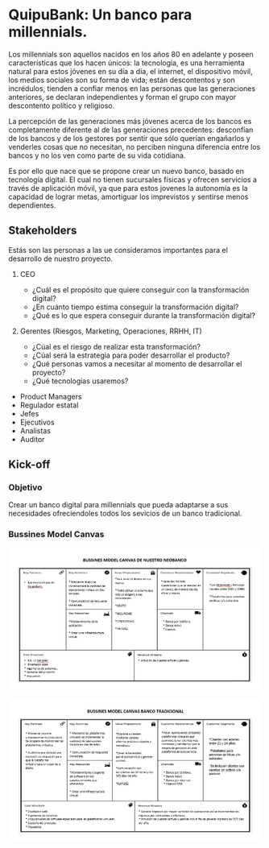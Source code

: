 # QuipuBank: Un banco para millennials.

Los millennials son aquellos nacidos en los años 80 en adelante y poseen características que los hacen únicos: la tecnología, es una herramienta natural para estos jóvenes en su día a día, el internet, el dispositivo móvil, los medios sociales son su forma de vida; están descontentos y son incrédulos, tienden a confiar menos en las personas que las generaciones anteriores, se declaran independientes y forman el grupo con mayor descontento político y religioso.

La percepción de las generaciones más jóvenes acerca de los bancos es completamente diferente al de las generaciones precedentes: desconfían de los bancos y de los gestores por sentir que sólo querían engañarlos y venderles cosas que no necesitan, no perciben ninguna diferencia entre los bancos y no los ven como parte de su vida cotidiana.

Es por ello que nace que se propone crear un nuevo banco, basado en tecnología digital. El cual no tienen sucursales físicas y ofrecen servicios a través de aplicación móvil, ya que para estos jovenes la autonomía es la capacidad de lograr metas, amortiguar los imprevistos y sentirse menos dependientes.

## Stakeholders

Estás son las personas a las ue consideramos importantes para el desarrollo de nuestro proyecto.

1. CEO
    - ¿Cuál es el propósito que quiere conseguir con la transformación digital?
    - ¿En cuánto tiempo estima conseguir la transformación digital?
    - ¿Qué es lo que espera conseguir durante la transformación digital?
  
2. Gerentes (Riesgos, Marketing, Operaciones, RRHH, IT)
    - ¿Cúal es el riesgo de realizar esta transformación?
    - ¿Cúal será la estrategia para poder desarrollar el producto?
    - ¿Qué personas vamos a necesitar al momento de desarrollar el proyecto?
    - ¿Qué tecnologías usaremos?
  
- Product Managers
- Regulador estatal
- Jefes
- Ejecutivos
- Analistas
- Auditor

## Kick-off

### Objetivo

Crear un banco digital para millennials que pueda adaptarse a sus necesidades ofreciendoles todos los sevicios de un banco tradicional.


### Bussines Model Canvas

![Nuestro Neobanco](assets/docs/1.jpeg)

![Banco tradicional](assets/docs/2.jpeg)